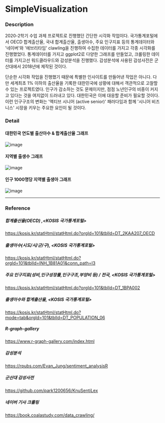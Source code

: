 # SimpleVisualization

### Description


2020-2학기 수업 과제 프로젝트로 진행했던 간단한 시각화 작업이다. 국가통계포털에서 OECD 합계출산율, 국내 합계출산율, 출생아수, 주요 인구지표 등의 통계데이터와 '네이버'와 '에브리타임' clawling을 진행하여 수집한 데이터를 가지고 각종 시각화를 진행했었다. 통계데이터를 가지고 ggplot2로 다양한 그래프를 만들었고, 크롤링한 데이터를 가지고선 워드클라우드와 감성분석을 진행했다. 감성분석에 사용된 감성사전은 군산대에서 2018년에 제작된 것이다.

단순한 시각화 작업을 진행했기 때문에 특별한 인사이트를 만들어낸 작업은 아니다. 다만 세계최초 1% 이하의 출산율을 기록한 대한민국에 상황에 대해서 객관적으로 고찰할 수 있는 프로젝트였다. 인구가 감소하는 것도 문제이지만, 점점 노년인구의 비중이 커지고 있다는 것을 여지없이 드러내고 있다. 대한민국은 이에 대응할 준비가 필요할 것이다. 이런 인구구조의 변화는 '액티브 시니어 (active senior)' 패러다임과 함께 '시니어 비즈니스' 시장을 키우는 주요한 요인이 될 것이다.



### Detail


#### 대한민국 연도별 출산아수 & 합계출산율 그래프
![image](https://user-images.githubusercontent.com/55008408/114946482-37912f00-9e86-11eb-9fc8-09596182a9ac.png)

#### 지역별 출생수 그래프
![image](https://user-images.githubusercontent.com/55008408/114946553-60b1bf80-9e86-11eb-8bf5-972673858cb8.png)

#### 인구 1000명당 지역별 출생아 그래프
![image](https://user-images.githubusercontent.com/55008408/114946691-a1113d80-9e86-11eb-967f-5cad21b62d8a.png)


<hr>

### Reference


##### 합계출산율(OECD) ,<KOSIS 국가통계포털>
https://kosis.kr/statHtml/statHtml.do?orgId=101&tblId=DT_2KAA207_OECD

##### 출생아수(시도/시/군/구), <KOSIS 국가통계포털>
https://kosis.kr/statHtml/statHtml.do?orgId=101&tblId=INH_1B81A01&conn_path=I3

##### 주요 인구지표(성비,인구성장률,인구구조,부양비 등) / 전국, <KOSIS 국가통계포털>
https://kosis.kr/statHtml/statHtml.do?orgId=101&tblId=DT_1BPA002

##### 출생아수와 합계출산율, <KOSIS 국가통계포털>
https://kosis.kr/statHtml/statHtml.do?mode=tab&orgId=101&tblId=DT_POPULATION_06

##### R-graph-gallery
https://www.r-graph-gallery.com/index.html

##### 감성분석
https://rpubs.com/Evan_Jung/sentiment_analysisR

##### 군산대 감성사전
https://github.com/park1200656/KnuSentiLex

##### 네이버 기사 크롤링 
https://book.coalastudy.com/data_crawling/


